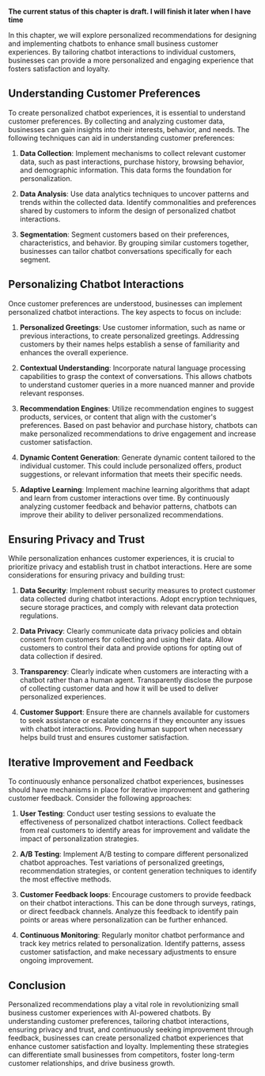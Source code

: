 **The current status of this chapter is draft. I will finish it later when I have time**

In this chapter, we will explore personalized recommendations for designing and implementing chatbots to enhance small business customer experiences. By tailoring chatbot interactions to individual customers, businesses can provide a more personalized and engaging experience that fosters satisfaction and loyalty.

Understanding Customer Preferences
----------------------------------

To create personalized chatbot experiences, it is essential to understand customer preferences. By collecting and analyzing customer data, businesses can gain insights into their interests, behavior, and needs. The following techniques can aid in understanding customer preferences:

1. **Data Collection**: Implement mechanisms to collect relevant customer data, such as past interactions, purchase history, browsing behavior, and demographic information. This data forms the foundation for personalization.

2. **Data Analysis**: Use data analytics techniques to uncover patterns and trends within the collected data. Identify commonalities and preferences shared by customers to inform the design of personalized chatbot interactions.

3. **Segmentation**: Segment customers based on their preferences, characteristics, and behavior. By grouping similar customers together, businesses can tailor chatbot conversations specifically for each segment.

Personalizing Chatbot Interactions
----------------------------------

Once customer preferences are understood, businesses can implement personalized chatbot interactions. The key aspects to focus on include:

1. **Personalized Greetings**: Use customer information, such as name or previous interactions, to create personalized greetings. Addressing customers by their names helps establish a sense of familiarity and enhances the overall experience.

2. **Contextual Understanding**: Incorporate natural language processing capabilities to grasp the context of conversations. This allows chatbots to understand customer queries in a more nuanced manner and provide relevant responses.

3. **Recommendation Engines**: Utilize recommendation engines to suggest products, services, or content that align with the customer's preferences. Based on past behavior and purchase history, chatbots can make personalized recommendations to drive engagement and increase customer satisfaction.

4. **Dynamic Content Generation**: Generate dynamic content tailored to the individual customer. This could include personalized offers, product suggestions, or relevant information that meets their specific needs.

5. **Adaptive Learning**: Implement machine learning algorithms that adapt and learn from customer interactions over time. By continuously analyzing customer feedback and behavior patterns, chatbots can improve their ability to deliver personalized recommendations.

Ensuring Privacy and Trust
--------------------------

While personalization enhances customer experiences, it is crucial to prioritize privacy and establish trust in chatbot interactions. Here are some considerations for ensuring privacy and building trust:

1. **Data Security**: Implement robust security measures to protect customer data collected during chatbot interactions. Adopt encryption techniques, secure storage practices, and comply with relevant data protection regulations.

2. **Data Privacy**: Clearly communicate data privacy policies and obtain consent from customers for collecting and using their data. Allow customers to control their data and provide options for opting out of data collection if desired.

3. **Transparency**: Clearly indicate when customers are interacting with a chatbot rather than a human agent. Transparently disclose the purpose of collecting customer data and how it will be used to deliver personalized experiences.

4. **Customer Support**: Ensure there are channels available for customers to seek assistance or escalate concerns if they encounter any issues with chatbot interactions. Providing human support when necessary helps build trust and ensures customer satisfaction.

Iterative Improvement and Feedback
----------------------------------

To continuously enhance personalized chatbot experiences, businesses should have mechanisms in place for iterative improvement and gathering customer feedback. Consider the following approaches:

1. **User Testing**: Conduct user testing sessions to evaluate the effectiveness of personalized chatbot interactions. Collect feedback from real customers to identify areas for improvement and validate the impact of personalization strategies.

2. **A/B Testing**: Implement A/B testing to compare different personalized chatbot approaches. Test variations of personalized greetings, recommendation strategies, or content generation techniques to identify the most effective methods.

3. **Customer Feedback loops**: Encourage customers to provide feedback on their chatbot interactions. This can be done through surveys, ratings, or direct feedback channels. Analyze this feedback to identify pain points or areas where personalization can be further enhanced.

4. **Continuous Monitoring**: Regularly monitor chatbot performance and track key metrics related to personalization. Identify patterns, assess customer satisfaction, and make necessary adjustments to ensure ongoing improvement.

Conclusion
----------

Personalized recommendations play a vital role in revolutionizing small business customer experiences with AI-powered chatbots. By understanding customer preferences, tailoring chatbot interactions, ensuring privacy and trust, and continuously seeking improvement through feedback, businesses can create personalized chatbot experiences that enhance customer satisfaction and loyalty. Implementing these strategies can differentiate small businesses from competitors, foster long-term customer relationships, and drive business growth.
